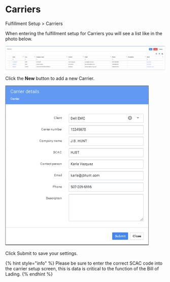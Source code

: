 # Carriers

Fulfillment Setup > Carriers

When entering the fulfillment setup for Carriers you will see a list like in the photo below.

![P4 Warehouse Carriers List](<../../.gitbook/assets/image (70).png>)

Click the **New** button to add a new Carrier.

![P4 Warehouse new Carrier Setup](<../../.gitbook/assets/image (55).png>)

Click Submit to save your settings.

{% hint style="info" %}
Please be sure to enter the correct SCAC code into the carrier setup screen, this is data is critical to the function of the Bill of Lading.
{% endhint %}
